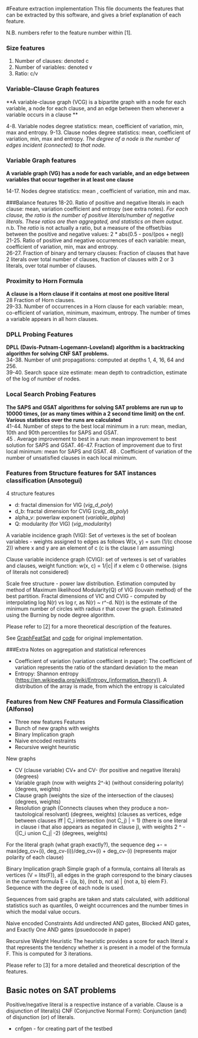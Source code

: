 #Feature extraction implementation
This file documents the features that can be extracted by this software, and gives a brief explanation of each feature.

N.B. numbers refer to the feature number within [1].
### Size features
1. Number of clauses: denoted c
2. Number of variables: denoted v
3. Ratio: c/v

### Variable-Clause Graph features
**A variable-clause graph (VCG) is a bipartite graph with a node for each variable, a node for each clause, 
and an edge between them whenever a variable occurs in a clause **

4-8. Variable nodes degree statistics: mean, coefficient of variation, min, max and entropy.
9-13. Clause nodes degree statistics: mean, coefficient of variation, min, max and entropy.
_The degree of a node is the number of edges incident (connected) to that node._

### Variable Graph features
**A variable graph (VG) has a node for each variable, and an edge between variables that occur together in at least one clause**

14-17. Nodes degree statistics: mean , coefficient of variation, min and max.

###Balance features
18-20. Ratio of positive and negative literals in each clause: mean, variation coefficient and entropy (see extra notes). 
_For each clause, the ratio is the number of positive literals/number of negative literals.
These ratios are then aggregated, and statistics on them output._
n.b. The _ratio_ is not actually a ratio, but a measure of the offset/bias between the positive and negative values:
2 * abs(0.5 - pos/(pos + neg))  
21-25. Ratio of positive and negative occurrences of each variable: mean, coefficient of variation, min, max and entropy.  
26-27. Fraction of binary and ternary clauses: Fraction of clauses that have 2 literals over total number of clauses,
fraction of clauses with 2 or 3 literals, over total number of clauses.


### Proximity to Horn Formula
**A clause is a Horn clause if it contains at most one positive literal**  
28 Fraction of Horn clauses.  
29-33. Number of occurrences in a Horn clause for each variable: mean, co-efficient of variation, minimum, maximum, entropy.
The number of times a variable appears in all horn clauses.

### DPLL Probing Features
**DPLL (Davis-Putnam-Logemann-Loveland) algorithm is a backtracking algorithm for solving CNF SAT problems.**  
34-38. Number of unit propagations: computed at depths 1, 4, 16, 64 and 256.  
39-40. Search space size estimate: mean depth to contradiction, estimate of the log of number of nodes.

### Local Search Probing Features
**The SAPS and GSAT algorithms for solving SAT problems are run up to 10000 times, 
(or as many times within a 2 second time limit) on the cnf. Various statistics over the runs are calculated**  
41-44. Number of steps to the best local minimum in a run: mean, median, 10th and 90th percentiles for SAPS and GSAT.  
45 . Average improvement to best in a run: mean improvement to best solution for SAPS and GSAT.
46-47. Fraction of improvement due to first local minimum: mean for SAPS and GSAT.
48 . Coefficient of variation of the number of unsatisfied clauses in each local minimum.

### Features from Structure features for SAT instances classification (Ansotegui)
4 structure features
- d: fractal dimension for VIG (_vig_d_poly_)
- d_b: fractal dimension for CVIG (_cvig_db_poly_)
- alpha_v: powerlaw exponent (_variable_alpha_)
- Q: modularity (for VIG) (_vig_modularity_)

A variable incidence graph (VIG): Set of vertexes is the set of boolean variables - weights assigned to edges as follows
W(x, y) = sum (1/(c choose 2)) where x and y are an element of c (c is the clause I am assuming)

Clause variable incidence graph (CVIG): set of vertexes is set of variables and clauses, weight function:
w(x, c) = 1/|c| if x elem c
0 otherwise.
(signs of literals not considered)

Scale free structure - power law distribution. Estimation computed by method of Maximum likelihood
Modularity(Q) of VIG (louvain method) of the best partition.
Fractal dimensions of VIC and CVIG - computed by interpolating log N(r) vs log r, as N(r) ~ r^-d.
N(r) is the estimate of the minimum number of circles with radius r that cover the graph.
Estimated using the Burning by node degree algorithm.

Please refer to [2] for a more theoretical description of the features.

See [GraphFeatSat](https://www.ugr.es/~jgiraldez/) and [code](https://www.ugr.es/~jgiraldez/download/graph_features_sat_v_2_2.tar.gz) for original implementation.

###Extra Notes on aggregation and statistical references
- Coefficient of variation (variation coefficient in paper): 
The coefficient of variation represents the ratio of the standard deviation to the mean
- Entropy: Shannon entropy (https://en.wikipedia.org/wiki/Entropy_(information_theory)). A distribution of the array is
made, from which the entropy is calculated

### Features from New CNF Features and Formula Classification (Alfonso)
- Three new features
Features
- Bunch of new graphs with weights
- Binary Implication graph
- Naive encoded restraints
- Recursive weight heuristic

New graphs
- CV (clause variable) CV+ and CV- (for positive and negative literals) (degrees)
- Variable graph (now with weights 2^-k) (without considering polarity) (degrees, weights) 
- Clause graph (weights the size of the intersection of the clauses) (degrees, weights)
- Resolution graph (Connects clauses when they produce a non-tautological resolvant) (degrees, weights)
(clauses as vertices, edge between clauses iff | C_i intersection (not C_j) | = 1) (there is one literal in clause i that also appears as negated in clause j),
with weights 2 ^ -(|C_i union C_j| -2) (degrees, weights)

For the literal graph (what graph exactly?), the sequence deg +- = max(deg_cv+(i), deg_cv-(i))/deg_cv+(i) + deg_cv-(i) (represents major polarity of each clause)

Binary Implication graph
Simple graph of a formula, contains all literals as vertices (V = lits(F)), all edges in the graph correspond to the
binary clauses in the current formula E = {(a, b), (not b, not a) | {not a, b} elem F}. Sequence with the degree of each node is used.

Sequences from said graphs are taken and stats calculated, with additional statistics such as quantiles, 0 weight occurrences and the number times in which the modal value occurs.

Naive encoded Constraints
Add undirected AND gates, Blocked AND gates, and Exactly One AND gates (psuedocode in paper)

Recursive Weight Heuristic
The heuristic provides a score for each literal x that represents the tendency whether x is present in a model of the formula F.
This is computed for 3 iterations.

Please refer to [3] for a more detailed and theoretical description of the features.

## Basic notes on SAT problems
Positive/negative literal is a respective instance of a variable.
Clause is a disjunction of literal(s)
CNF (Conjunctive Normal Form): Conjunction (and) of disjunction (or) of literals.

- cnfgen - for creating part of the testbed
